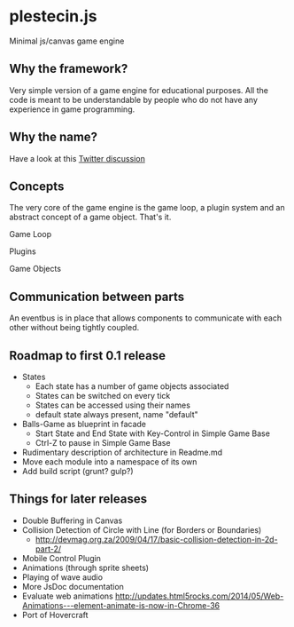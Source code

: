 plestecin.js
============

Minimal js/canvas game engine

Why the framework?
------------------

Very simple version of a game engine for educational purposes. All the code is meant to be understandable by
people who do not have any experience in game programming.

Why the name?
-------------

Have a look at this [Twitter discussion](https://twitter.com/BjoernKaiser/status/481437566550695936)

Concepts
--------

The very core of the game engine is the game loop, a plugin system and an abstract concept of a game object. That's it.
 
Game Loop

Plugins

Game Objects

Communication between parts
---------------------------

An eventbus is in place that allows components to communicate with each other without being tightly coupled.


Roadmap to first 0.1 release
----------------------------
- States
  - Each state has a number of game objects associated
  - States can be switched on every tick
  - States can be accessed using their names
  - default state always present, name "default"
- Balls-Game as blueprint in facade
  - Start State and End State with Key-Control in Simple Game Base
  - Ctrl-Z to pause in Simple Game Base
- Rudimentary description of architecture in Readme.md
- Move each module into a namespace of its own
- Add build script (grunt? gulp?)

Things for later releases
-------------------------
- Double Buffering in Canvas
- Collision Detection of Circle with Line (for Borders or Boundaries)
  - http://devmag.org.za/2009/04/17/basic-collision-detection-in-2d-part-2/
- Mobile Control Plugin
- Animations (through sprite sheets)
- Playing of wave audio
- More JsDoc documentation
- Evaluate web animations http://updates.html5rocks.com/2014/05/Web-Animations---element-animate-is-now-in-Chrome-36
- Port of Hovercraft